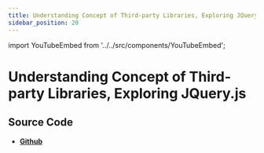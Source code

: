 ```yaml
---
title: Understanding Concept of Third-party Libraries, Exploring JQuery.js
sidebar_position: 20
---
```


import YouTubeEmbed from '../../src/components/YouTubeEmbed';

# Understanding Concept of Third-party Libraries, Exploring JQuery.js

<YouTubeEmbed videoId="COakr2ODfKc" />

## Source Code

- [**Github**](https://github.com/isarojdahal/javascript-workshop)
